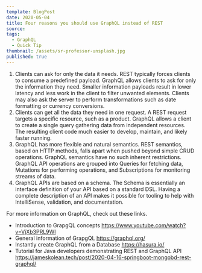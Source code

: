 ```yaml
---
template: BlogPost
date: 2020-05-04
title: Four reasons you should use GraphQL instead of REST
source:
tags:
  - GraphQL
  - Quick Tip
thumbnail: /assets/sr-professor-unsplash.jpg
published: true
---
```


1. Clients can ask for only the data it needs. REST typically forces clients to consume a predefined payload. GraphQL allows clients to ask for only the information they need. Smaller information payloads result in lower latency and less work in the client to filter unwanted elements. Clients may also ask the server to perform transformations such as date formatting or currency conversions.
2. Clients can get all the data they need in one request. A REST request targets a specific resource, such as a product. GraphQL allows a client to create a single query gathering data from independent resources. The resulting client code much easier to develop, maintain, and likely faster running.
3. GraphQL has more flexible and natural semantics. REST semantics, based on HTTP methods, falls apart when pushed beyond simple CRUD operations. GraphQL semantics have no such inherent restrictions. GraphQL API operations are grouped into Queries for fetching data, Mutations for performing operations, and Subscriptions for monitoring streams of data.
4. GraphQL APIs are based on a schema. The Schema is essentially an interface definition of your API based on a standard DSL. Having a complete description of an API makes it possible for tooling to help with IntelliSense, validation, and documentation.

For more information on GraphQL, check out these links.

- Introduction to GrapgQL concepts https://www.youtube.com/watch?v=VjXb3PRL9WI
- General information of GrapgQL https://graphql.org/
- Instantly create GraphQL from a Database https://hasura.io/
- Tutorial for Java developers demonstrating REST and GraphQL API https://jameskolean.tech/post/2020-04-16-springboot-mongobd-rest-graphql/
